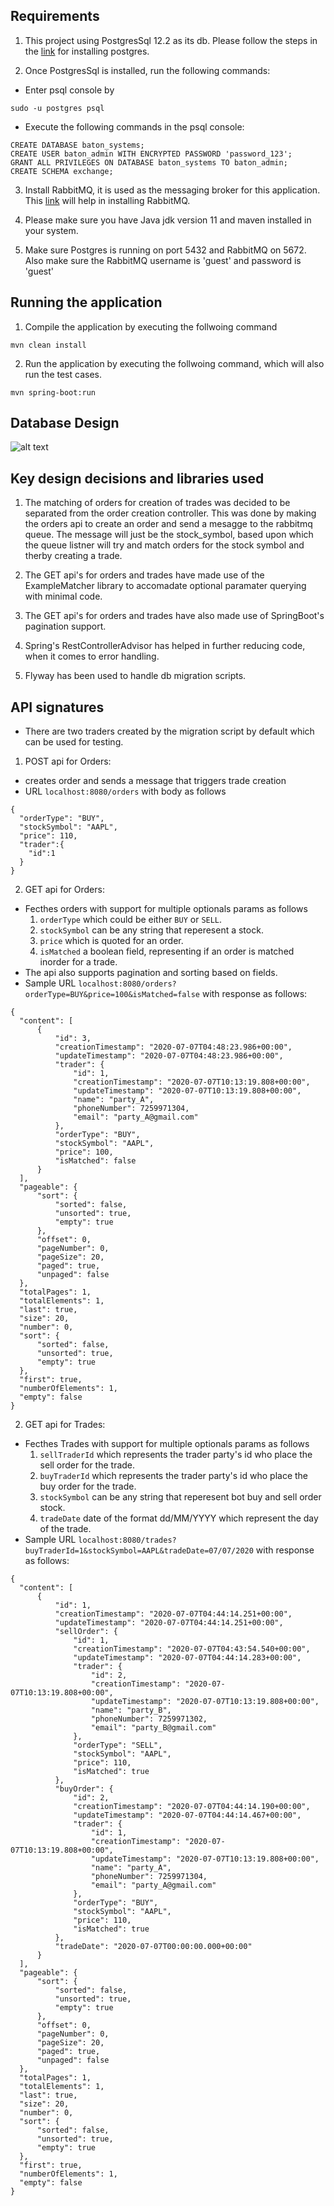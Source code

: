 ## Requirements

1. This project using PostgresSql 12.2 as its db. Please follow the steps in the [link](https://github.com/user/repo/blob/branch/other_file.md) for installing postgres. 

2. Once PostgresSql is installed, run the following commands:
  * Enter psql console by 
```
sudo -u postgres psql
```
  * Execute the following commands in the psql console:
```
CREATE DATABASE baton_systems;
CREATE USER baton_admin WITH ENCRYPTED PASSWORD 'password_123';
GRANT ALL PRIVILEGES ON DATABASE baton_systems TO baton_admin;
CREATE SCHEMA exchange;
```
3. Install RabbitMQ, it is used as the messaging broker for this application. This [link](https://www.digitalocean.com/community/tutorials/how-to-install-and-manage-rabbitmq) will help in installing RabbitMQ.

4. Please make sure you have Java jdk version 11 and maven installed in your system.

5. Make sure Postgres is running on port 5432 and RabbitMQ on 5672. Also make sure the RabbitMQ username is 'guest' and password is 'guest' 

## Running the application

1. Compile the application by executing the follwoing command
```
mvn clean install
```
2. Run the application by executing the follwoing command, which will also run the test cases.
```
mvn spring-boot:run
```

## Database Design

![alt text](db_design)

## Key design decisions and libraries used

1. The matching of orders for creation of trades was decided to be separated from the order creation controller. This was done by making the orders api to create an order and send a mesagge to the rabbitmq queue. The message will just be the stock_symbol, based upon which the queue listner will try and match orders for the stock symbol and therby creating a trade.

2. The GET api's for orders and trades have made use of the ExampleMatcher library to accomadate optional paramater querying with minimal code.

3. The GET api's for orders and trades have also made use of SpringBoot's pagination support.

4. Spring's RestControllerAdvisor has helped in further reducing code, when it comes to error handling.

5. Flyway has been used to handle db migration scripts.

## API signatures
   * There are two traders created by the migration script by default which can be used for testing.

1. POST api for Orders:
 
  * creates order and sends a message that triggers trade creation
  * URL `localhost:8080/orders` with body as follows
  ```
  {
    "orderType": "BUY",
    "stockSymbol": "AAPL",
    "price": 110,
    "trader":{
      "id":1
    }
  }
  ```
  
  
2. GET api for Orders:

  * Fecthes orders with support for multiple optionals params as follows
    1. `orderType` which could be either `BUY` or `SELL`.
    2. `stockSymbol` can be any string that reperesent a stock.
    3. `price` which is quoted for an order.
    4. `isMatched` a boolean field, representing if an order is matched inorder for a trade.
  * The api also supports pagination and sorting based on fields.
  * Sample URL `localhost:8080/orders?orderType=BUY&price=100&isMatched=false` with response as follows:
  ```  
{
    "content": [
        {
            "id": 3,
            "creationTimestamp": "2020-07-07T04:48:23.986+00:00",
            "updateTimestamp": "2020-07-07T04:48:23.986+00:00",
            "trader": {
                "id": 1,
                "creationTimestamp": "2020-07-07T10:13:19.808+00:00",
                "updateTimestamp": "2020-07-07T10:13:19.808+00:00",
                "name": "party_A",
                "phoneNumber": 7259971304,
                "email": "party_A@gmail.com"
            },
            "orderType": "BUY",
            "stockSymbol": "AAPL",
            "price": 100,
            "isMatched": false
        }
    ],
    "pageable": {
        "sort": {
            "sorted": false,
            "unsorted": true,
            "empty": true
        },
        "offset": 0,
        "pageNumber": 0,
        "pageSize": 20,
        "paged": true,
        "unpaged": false
    },
    "totalPages": 1,
    "totalElements": 1,
    "last": true,
    "size": 20,
    "number": 0,
    "sort": {
        "sorted": false,
        "unsorted": true,
        "empty": true
    },
    "first": true,
    "numberOfElements": 1,
    "empty": false
}
```

2. GET api for Trades:

  * Fecthes Trades with support for multiple optionals params as follows
    1. `sellTraderId` which represents the trader party's id who place the sell order for the trade.
    2. `buyTraderId` which represents the trader party's id who place the buy order for the trade.
    3. `stockSymbol` can be any string that reperesent bot buy and sell order stock.
    4. `tradeDate` date of the format dd/MM/YYYY which represent the day of the trade.
  * Sample URL `localhost:8080/trades?buyTraderId=1&stockSymbol=AAPL&tradeDate=07/07/2020` with response as follows:
  
  ```
  {
    "content": [
        {
            "id": 1,
            "creationTimestamp": "2020-07-07T04:44:14.251+00:00",
            "updateTimestamp": "2020-07-07T04:44:14.251+00:00",
            "sellOrder": {
                "id": 1,
                "creationTimestamp": "2020-07-07T04:43:54.540+00:00",
                "updateTimestamp": "2020-07-07T04:44:14.283+00:00",
                "trader": {
                    "id": 2,
                    "creationTimestamp": "2020-07-07T10:13:19.808+00:00",
                    "updateTimestamp": "2020-07-07T10:13:19.808+00:00",
                    "name": "party_B",
                    "phoneNumber": 7259971302,
                    "email": "party_B@gmail.com"
                },
                "orderType": "SELL",
                "stockSymbol": "AAPL",
                "price": 110,
                "isMatched": true
            },
            "buyOrder": {
                "id": 2,
                "creationTimestamp": "2020-07-07T04:44:14.190+00:00",
                "updateTimestamp": "2020-07-07T04:44:14.467+00:00",
                "trader": {
                    "id": 1,
                    "creationTimestamp": "2020-07-07T10:13:19.808+00:00",
                    "updateTimestamp": "2020-07-07T10:13:19.808+00:00",
                    "name": "party_A",
                    "phoneNumber": 7259971304,
                    "email": "party_A@gmail.com"
                },
                "orderType": "BUY",
                "stockSymbol": "AAPL",
                "price": 110,
                "isMatched": true
            },
            "tradeDate": "2020-07-07T00:00:00.000+00:00"
        }
    ],
    "pageable": {
        "sort": {
            "sorted": false,
            "unsorted": true,
            "empty": true
        },
        "offset": 0,
        "pageNumber": 0,
        "pageSize": 20,
        "paged": true,
        "unpaged": false
    },
    "totalPages": 1,
    "totalElements": 1,
    "last": true,
    "size": 20,
    "number": 0,
    "sort": {
        "sorted": false,
        "unsorted": true,
        "empty": true
    },
    "first": true,
    "numberOfElements": 1,
    "empty": false
}
```



